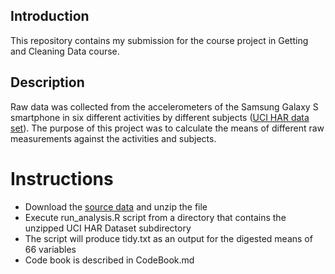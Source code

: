 ## Introduction

This repository contains my submission for the course project in Getting and Cleaning Data course.

## Description

Raw data was collected from the accelerometers of the Samsung Galaxy S smartphone in six different activities by different subjects (<a href="http://archive.ics.uci.edu/ml/datasets/Human+Activity+Recognition+Using+Smartphones
">UCI HAR data set</a>). The purpose of this project was to calculate the means of different raw measurements against the activities and subjects.

# Instructions
 * Download the <a href="https://d396qusza40orc.cloudfront.net/getdata%2Fprojectfiles%2FUCI%20HAR%20Dataset.zip">source data</a> and unzip the file
 * Execute run_analysis.R script from a directory that contains the unzipped UCI HAR Dataset subdirectory
 * The script will produce tidy.txt as an output for the digested means of 66 variables
 * Code book is described in CodeBook.md
